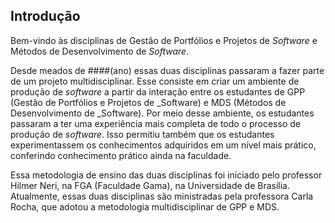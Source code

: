## Introdução
Bem-vindo às disciplinas de Gestão de Portfólios e Projetos de _Software_ e Métodos de Desenvolvimento de _Software_.

Desde meados de ####(ano) essas duas disciplinas passaram a fazer parte de um projeto multidisciplinar. Esse consiste em criar um ambiente de produção de _software_ a partir da interação entre os estudantes de GPP (Gestão de Portfólios e Projetos de _Software) e MDS (Métodos de Desenvolvimento de _Software). Por meio desse ambiente, os estudantes passaram a ter uma experiência mais completa de todo o processo de produção de _software_. Isso permitiu também que os estudantes experimentassem os conhecimentos adquiridos em um nível mais prático, conferindo conhecimento prático ainda na faculdade.

Essa metodologia de ensino das duas disciplinas foi iniciado pelo professor Hilmer Neri, na FGA (Faculdade Gama), na Universidade de Brasília. Atualmente, essas duas disciplinas são ministradas pela professora Carla Rocha, que adotou a metodologia multidisciplinar de GPP e MDS.
